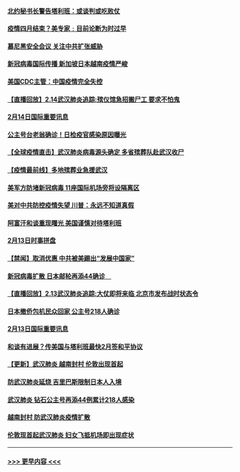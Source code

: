 #### [北约秘书长警告塔利班：或谈判或吃败仗](../pages/prog202/a102777442.md?t=02150733) 
#### [疫情四月结束？美专家﹕目前论断为时过早](../pages/prog202/a102777248.md?t=02150733) 
#### [慕尼黑安全会议 关注中共扩张威胁](../pages/prog202/a102777254.md?t=02150733) 
#### [新冠病毒国际传播 新加坡日本越南疫情严峻](../pages/prog202/a102777245.md?t=02150733) 
#### [美国CDC主管：中国疫情完全失控](../pages/prog202/a102777236.md?t=02150733) 
#### [【直播回放】2.14武汉肺炎追踪:殡仪馆急招搬尸工 要求不怕鬼](../pages/prog202/a102777141.md?t=02150733) 
#### [2月14日国际重要讯息](../pages/prog202/a102777073.md?t=02150733) 
#### [公主号台老翁确诊！日检疫官感染原因曝光](../pages/prog202/a102777075.md?t=02150733) 
#### [【全球疫情直击】武汉肺炎病毒源头确定 多省殡葬队赴武汉收尸](../pages/prog202/a102777026.md?t=02150733) 
#### [【疫情最前线】多地殡葬业急援武汉](../pages/prog202/a102776986.md?t=02150733) 
#### [美军方防堵新冠病毒 11座国际机场旁将设隔离区](../pages/prog202/a102776870.md?t=02150733) 
#### [美对中共防控疫情失望 川普：永远不知道真假](../pages/prog202/a102776836.md?t=02150733) 
#### [阿富汗和谈重现曙光 美国谨慎对待塔利班](../pages/prog202/a102776748.md?t=02150733) 
#### [2月13日时事拼盘](../pages/prog202/a102776689.md?t=02150733) 
#### [【禁闻】取消优惠 中共被美踢出“发展中国家”](../pages/prog202/a102776670.md?t=02150733) 
#### [新冠病毒扩散 日本邮轮再添44确诊　](../pages/prog202/a102776518.md?t=02150733) 
#### [【直播回放】2.13武汉肺炎追踪:大仗即将来临 北京市发布战时状态令](../pages/prog202/a102776399.md?t=02150733) 
#### [日本撤侨包机民众回家 公主号218人确诊](../pages/prog202/a102776346.md?t=02150733) 
#### [2月13日国际重要讯息](../pages/prog202/a102776339.md?t=02150733) 
#### [和谈有进展？传美国与塔利班最快2月签和平协议](../pages/prog202/a102776291.md?t=02150733) 
#### [【更新】武汉肺炎 越南封村 伦敦出现首起](../pages/prog202/a102770740.md?t=02150733) 
#### [防武汉肺炎延烧 吉里巴斯限制日本人入境](../pages/prog202/a102776276.md?t=02150733) 
#### [武汉肺炎 钻石公主号再添44例累计218人感染](../pages/prog202/a102776089.md?t=02150733) 
#### [越南封村 防武汉肺炎疫情扩散](../pages/prog202/a102776214.md?t=02150733) 
#### [伦敦现首起武汉肺炎 妇女飞抵机场即出现症状](../pages/prog202/a102776031.md?t=02150733) 

----
#### [ >>> 更早内容 <<< ](../indexes/prog202-earlier.md)
